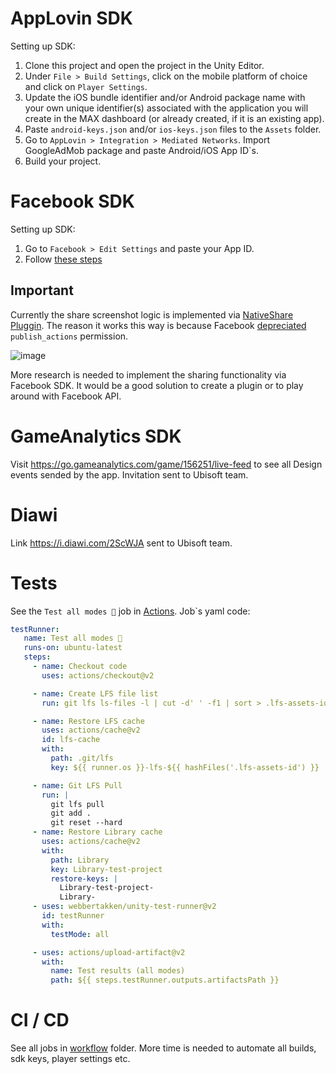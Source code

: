 # AppLovin SDK
Setting up SDK:
1. Clone this project and open the project in the Unity Editor.
2. Under `File > Build Settings`, click on the mobile platform of choice and click on `Player Settings`.
3. Update the iOS bundle identifier and/or Android package name with your own unique identifier(s) associated with the application you will create in the MAX dashboard (or already created, if it is an existing app).
4. Paste `android-keys.json` and/or `ios-keys.json` files to the `Assets` folder.
5. Go to `AppLovin > Integration > Mediated Networks`. Import GoogleAdMob package and paste Android/iOS App ID`s.
6. Build your project.

# Facebook SDK
Setting up SDK:
1. Go to `Facebook > Edit Settings` and paste your App ID.
2. Follow [these steps](https://developers.facebook.com/docs/unity/getting-started/android)
## Important
Currently the share screenshot logic is implemented via [NativeShare Pluggin](https://github.com/yasirkula/UnityNativeShare). 
The reason it works this way is because Facebook [depreciated](https://developers.facebook.com/blog/post/2018/07/31/platform-update-publish-permission/?locale=ru_RU) `publish_actions` permission.

![image](https://i.ibb.co/ggCkQWQ/Screenshot-2021-08-02-at-11-35-03.png)

More research is needed to implement the sharing functionality via Facebook SDK. It would be a good solution to create
a plugin or to play around with Facebook API.

# GameAnalytics SDK
Visit https://go.gameanalytics.com/game/156251/live-feed to see all Design events sended by the app. Invitation sent to Ubisoft team.

# Diawi

Link https://i.diawi.com/2ScWJA sent to Ubisoft team.

# Tests

See the `Test all modes 📝` job in [Actions](https://github.com/nintendaii/UbiTest/actions).
Job`s yaml code:

```yaml
testRunner:
   name: Test all modes 📝
   runs-on: ubuntu-latest
   steps:
     - name: Checkout code
       uses: actions/checkout@v2

     - name: Create LFS file list
       run: git lfs ls-files -l | cut -d' ' -f1 | sort > .lfs-assets-id

     - name: Restore LFS cache
       uses: actions/cache@v2
       id: lfs-cache
       with:
         path: .git/lfs
         key: ${{ runner.os }}-lfs-${{ hashFiles('.lfs-assets-id') }}

     - name: Git LFS Pull
       run: |
         git lfs pull
         git add .
         git reset --hard
     - name: Restore Library cache
       uses: actions/cache@v2
       with:
         path: Library
         key: Library-test-project
         restore-keys: |
           Library-test-project-
           Library-
     - uses: webbertakken/unity-test-runner@v2
       id: testRunner
       with:
         testMode: all

     - uses: actions/upload-artifact@v2
       with:
         name: Test results (all modes)
         path: ${{ steps.testRunner.outputs.artifactsPath }}
```

# CI / CD

See all jobs in [workflow](https://github.com/nintendaii/UbiTest/tree/main/.github/workflows) folder. More time is needed to automate all builds,
sdk keys, player settings etc.
